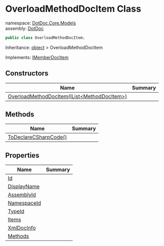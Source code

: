 ﻿# OverloadMethodDocItem Class

namespace: [DotDoc\.Core\.Models](../DotDoc.Core.Models.md)<br />
assembly: [DotDoc](../../DotDoc.md)



```csharp
public class OverloadMethodDocItem;
```

Inheritance: [object](https://docs.microsoft.com/dotnet/api/System.Object) > OverloadMethodDocItem

Implements: [IMemberDocItem](../../DotDoc/DotDoc.Core.Models/IMemberDocItem.md)

## Constructors

| Name | Summary |
|------|---------|
| [OverloadMethodDocItem\(IList\<MethodDocItem\>\)](./OverloadMethodDocItem/$ctor.md) |  |

## Methods

| Name | Summary |
|------|---------|
| [ToDeclareCSharpCode\(\)](./OverloadMethodDocItem/ToDeclareCSharpCode.md) |  |

## Properties

| Name | Summary |
|------|---------|
| [Id](./OverloadMethodDocItem/Id.md) |  |
| [DisplayName](./OverloadMethodDocItem/DisplayName.md) |  |
| [AssemblyId](./OverloadMethodDocItem/AssemblyId.md) |  |
| [NamespaceId](./OverloadMethodDocItem/NamespaceId.md) |  |
| [TypeId](./OverloadMethodDocItem/TypeId.md) |  |
| [Items](./OverloadMethodDocItem/Items.md) |  |
| [XmlDocInfo](./OverloadMethodDocItem/XmlDocInfo.md) |  |
| [Methods](./OverloadMethodDocItem/Methods.md) |  |

